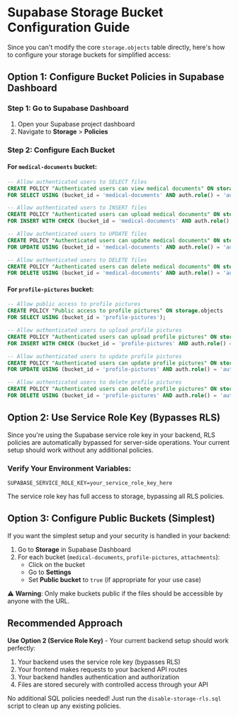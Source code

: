# Supabase Storage Bucket Configuration Guide

Since you can't modify the core `storage.objects` table directly, here's how to configure your storage buckets for simplified access:

## Option 1: Configure Bucket Policies in Supabase Dashboard

### Step 1: Go to Supabase Dashboard
1. Open your Supabase project dashboard
2. Navigate to **Storage** > **Policies**

### Step 2: Configure Each Bucket

#### For `medical-documents` bucket:
```sql
-- Allow authenticated users to SELECT files
CREATE POLICY "Authenticated users can view medical documents" ON storage.objects
FOR SELECT USING (bucket_id = 'medical-documents' AND auth.role() = 'authenticated');

-- Allow authenticated users to INSERT files  
CREATE POLICY "Authenticated users can upload medical documents" ON storage.objects
FOR INSERT WITH CHECK (bucket_id = 'medical-documents' AND auth.role() = 'authenticated');

-- Allow authenticated users to UPDATE files
CREATE POLICY "Authenticated users can update medical documents" ON storage.objects
FOR UPDATE USING (bucket_id = 'medical-documents' AND auth.role() = 'authenticated');

-- Allow authenticated users to DELETE files
CREATE POLICY "Authenticated users can delete medical documents" ON storage.objects
FOR DELETE USING (bucket_id = 'medical-documents' AND auth.role() = 'authenticated');
```

#### For `profile-pictures` bucket:
```sql
-- Allow public access to profile pictures
CREATE POLICY "Public access to profile pictures" ON storage.objects
FOR SELECT USING (bucket_id = 'profile-pictures');

-- Allow authenticated users to upload profile pictures
CREATE POLICY "Authenticated users can upload profile pictures" ON storage.objects
FOR INSERT WITH CHECK (bucket_id = 'profile-pictures' AND auth.role() = 'authenticated');

-- Allow authenticated users to update profile pictures
CREATE POLICY "Authenticated users can update profile pictures" ON storage.objects
FOR UPDATE USING (bucket_id = 'profile-pictures' AND auth.role() = 'authenticated');

-- Allow authenticated users to delete profile pictures
CREATE POLICY "Authenticated users can delete profile pictures" ON storage.objects
FOR DELETE USING (bucket_id = 'profile-pictures' AND auth.role() = 'authenticated');
```

## Option 2: Use Service Role Key (Bypasses RLS)

Since you're using the Supabase service role key in your backend, RLS policies are automatically bypassed for server-side operations. Your current setup should work without any additional policies.

### Verify Your Environment Variables:
```env
SUPABASE_SERVICE_ROLE_KEY=your_service_role_key_here
```

The service role key has full access to storage, bypassing all RLS policies.

## Option 3: Configure Public Buckets (Simplest)

If you want the simplest setup and your security is handled in your backend:

1. Go to **Storage** in Supabase Dashboard
2. For each bucket (`medical-documents`, `profile-pictures`, `attachments`):
   - Click on the bucket
   - Go to **Settings**
   - Set **Public bucket** to `true` (if appropriate for your use case)

⚠️ **Warning**: Only make buckets public if the files should be accessible by anyone with the URL.

## Recommended Approach

**Use Option 2 (Service Role Key)** - Your current backend setup should work perfectly:

1. Your backend uses the service role key (bypasses RLS)
2. Your frontend makes requests to your backend API routes
3. Your backend handles authentication and authorization
4. Files are stored securely with controlled access through your API

No additional SQL policies needed! Just run the `disable-storage-rls.sql` script to clean up any existing policies.
